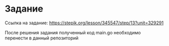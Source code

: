 # Задание

Ссылка на задание: https://stepik.org/lesson/345547/step/13?unit=329291

После решения задания полученный код main.go необходимо перенести в данный репозиторий
